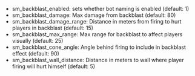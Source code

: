  * sm_backblast_enabled: sets whether bot naming is enabled (default: 1)
 * sm_backblast_damage: Max damage from backblast (default: 80)
 * sm_backblast_damage_range: Distance in meters from firing to hurt players in backblast (default: 15)
 * sm_backblast_max_range: Max range for backblast to affect players visually (default: 25)
 * sm_backblast_cone_angle: Angle behind firing to include in backblast effect (default: 90)
 * sm_backblast_wall_distance: Distance in meters to wall where player firing will hurt himself (default: 5)
